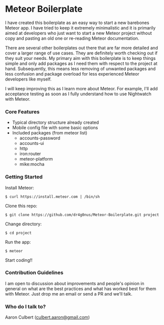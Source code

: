 # Meteor Boilerplate #

I have created this boilerplate as an easy way to start a new barebones Meteor app. I have tried to keep it extremely minimalistic and it is primarily aimed at developers who just want to start a new Meteor project without copy and pasting an old one or re-reading Meteor documentation. 

There are several other boilerplates out there that are far more detailed and cover a larger range of use cases. They are definitely worth checking out if they suit your needs. My primary aim with this boilerplate is to keep things simple and only add packages as I need them with respect to the project at hand. Subsequently, this means less removing of unwanted packages and less confusion and package overload for less experienced Meteor developers like myself.

I will keep improving this as I learn more about Meteor. For example, I'll add acceptance testing as soon as I fully understand how to use Nightwatch with Meteor.

### Core Features ###

* Typical directory structure already created
* Mobile config file with some basic options
* Included packages (from meteor list)
    * accounts-password
    * accounts-ui
    * http
    * iron:router
    * meteor-platform
    * mike:mocha

### Getting Started ###

Install Meteor:

```
$ curl https://install.meteor.com | /bin/sh

```

Clone this repo:

```
$ git clone https://github.com/dr4g0nus/Meteor-Boilerplate.git project
```

Change directory:

```
$ cd project
```

Run the app:

```
$ meteor
```

Start coding!!

### Contribution Guidelines ###

I am open to discussion about improvements and people's opinion in general on what are the best practices and what has worked best for them with Meteor. Just drop me an email or send a PR and we'll talk.

### Who do I talk to? ###

Aaron Culbert (culbert.aaron@gmail.com)